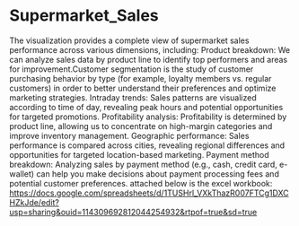 # Supermarket_Sales
The visualization provides a complete view of supermarket sales performance across various dimensions, including:
Product breakdown: We can analyze sales data by product line to identify top performers and areas for improvement.Customer segmentation is the study of customer purchasing behavior by type (for example, loyalty members vs. regular customers) in order to better understand their preferences and optimize marketing strategies.
Intraday trends: Sales patterns are visualized according to time of day, revealing peak hours and potential opportunities for targeted promotions.
Profitability analysis: Profitability is determined by product line, allowing us to concentrate on high-margin categories and improve inventory management.
Geographic performance: Sales performance is compared across cities, revealing regional differences and opportunities for targeted location-based marketing.
Payment method breakdown: Analyzing sales by payment method (e.g., cash, credit card, e-wallet) can help you make decisions about payment processing fees and potential customer preferences.
attached below is the excel workbook:
https://docs.google.com/spreadsheets/d/1TUSHrl_VXkThazR007FTCg1DXCHZkJde/edit?usp=sharing&ouid=114309692812044254932&rtpof=true&sd=true
